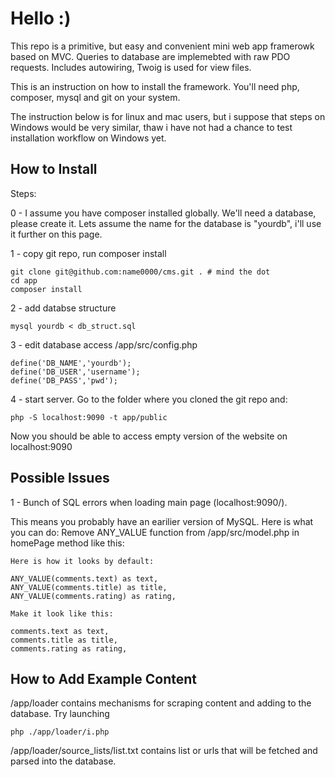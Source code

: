 # Hello :)

This repo is a primitive, but easy and convenient mini web app framerowk based on MVC.
Queries to database are implemebted with raw PDO requests.
Includes autowiring, Twoig is used for view files.

This is an instruction on how to install the framework. You'll need php, composer, mysql and git on your system. 

The instruction below is for linux and mac users, but i suppose that steps on Windows would be very similar, thaw i have not had a chance to test installation workflow on Windows yet.

## How to Install

Steps: 

0 - I assume you have composer installed globally. 
We'll need a database, please create it. Lets assume the name for the database is "yourdb", i'll use it further on this page.

1 - copy git repo, run composer install

```
git clone git@github.com:name0000/cms.git . # mind the dot
cd app
composer install
```

2 - add databse structure
```
mysql yourdb < db_struct.sql
```
3 - edit database access /app/src/config.php

```
define('DB_NAME','yourdb'); 
define('DB_USER','username');
define('DB_PASS','pwd');
```

4 - start server. Go to the folder where you cloned the git repo and:
```
php -S localhost:9090 -t app/public
```

Now you should be able to access empty version of the website on localhost:9090


## Possible Issues

1 - Bunch of SQL errors when loading main page (localhost:9090/).

This means you probably have an earilier version of MySQL. Here is what you can do:
Remove ANY_VALUE function from /app/src/model.php in homePage method like this:

```
Here is how it looks by default:

ANY_VALUE(comments.text) as text,
ANY_VALUE(comments.title) as title,
ANY_VALUE(comments.rating) as rating,

Make it look like this:

comments.text as text,
comments.title as title,
comments.rating as rating,
```

## How to Add Example Content

/app/loader contains mechanisms for scraping content and adding to the database. 
Try launching 
```
php ./app/loader/i.php
```
/app/loader/source_lists/list.txt contains list or urls that will be fetched and parsed into the database. 